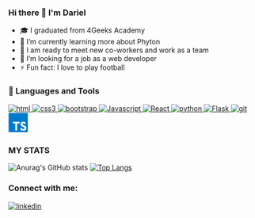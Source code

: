 ### Hi there 👋 I'm Dariel
- :mortar_board: I graduated from 4Geeks Academy
- 🌱 I’m currently learning more about Phyton 
- :busts_in_silhouette: I am ready to meet new co-workers and work as a team
- :office: I’m looking for a job as a web developer
- ⚡ Fun fact: I love to play football

### 🧰 Languages and Tools
<a href="https://www.w3schools.com/html/" target="_blank"> <img src="https://user-images.githubusercontent.com/108476869/218326301-6b17a33a-bb90-4ecc-97cd-e5bad04bf043.svg" alt="html" width="40" height="40"/> </a> 
<a href="https://www.w3schools.com/css/" target="_blank"> <img src="https://user-images.githubusercontent.com/108476869/218326294-6ddd843c-c2d0-4d0e-b3e2-e753e3dd4c3c.svg" alt="css3" width="40" height="40"/> </a>
<a href="https://getbootstrap.com/" target="_blank"> <img src="https://user-images.githubusercontent.com/108476869/218326277-f9300fdc-0b9e-4ed9-bce8-56fe5be8d695.svg" alt="bootstrap" width="40" height="40"/> </a> 
<a align="left"> <a href="https://www.javascript.com/" target="_blank" rel="noopener"> <img src="https://user-images.githubusercontent.com/108476869/218326310-92330b6f-89fb-4011-99d4-00126c84b478.svg" alt="Javascript" width="40" height="40" color="white"/> </a>
  <a href="https://reactjs.org/" target="_blank"> <img src="https://user-images.githubusercontent.com/108476869/218326304-95c67ad5-b830-4860-adc3-a3599718844a.svg" alt="React" width="40" height="40"/> </a> 
  <a href="https://www.python.org" target="_blank"> <img src="https://user-images.githubusercontent.com/108476869/218326286-53356e23-70e2-4b29-bda6-ca0963cca7bf.svg" alt="python" width="40" height="40"/> </a> 
    <a href="https://flask.palletsprojects.com/en/2.2.x/" target="_blank"> <img src="https://user-images.githubusercontent.com/108476869/218477190-bb08a1b6-f7f2-4b88-a820-03e7fe2ed984.png" alt="Flask" width="40" height="40"/> </a>
  <a href="https://git-scm.com/" target="_blank"> <img src="https://www.vectorlogo.zone/logos/git-scm/git-scm-icon.svg" alt="git" width="40" height="40"/>
  <img src="https://raw.githubusercontent.com/devicons/devicon/master/icons/typescript/typescript-original.svg" alt="typescript" width="40" height="40"/>
</a> 
 
### MY STATS 
<a>![Anurag's GitHub stats](https://github-readme-stats.vercel.app/api?username=dariel0514&show_icons=true&theme=shades-of-purple)</a>
[![Top Langs](https://github-readme-stats.vercel.app/api/top-langs/?username=dariel0514&layout=compact&hide=css,shell,mako,procfile,dockerfile)](https://github.com/dariel0514/github-readme-stats)

<h3 align="left">Connect with me:</h3>
<a href="https://www.linkedin.com/in/dariel-au-703555236/" target="blank"><img align="center" src="https://user-images.githubusercontent.com/108476869/218280603-8f305cb6-a6d0-4128-8177-6b65f2637efd.svg" alt="linkedin" height="30" width="40" /></a>
